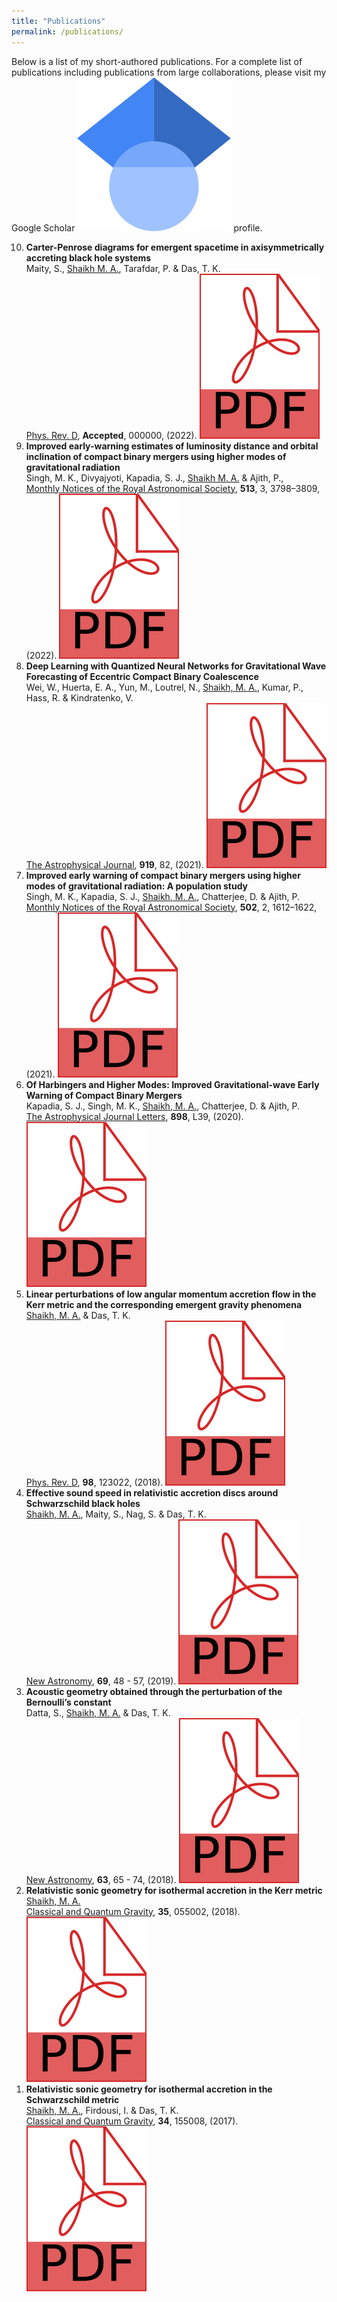 ```yaml
---
title: "Publications"
permalink: /publications/
---
```

Below is a list of my short-authored publications. For a complete list of publications including publications from large collaborations, please visit my Google Scholar <a href="https://scholar.google.com/citations?user=EcFhopXwEb0C&hl=en&oi=sra"><img class="svg-icon" src="/assets/google_scholar_icon.svg"></a> profile.

<ol reversed>
	<li><b>Carter-Penrose diagrams for emergent spacetime in axisymmetrically accreting black hole systems</b><br>
  Maity, S., <u>Shaikh M. A.</u>, Tarafdar, P. & Das, T. K.<br>
  <a href="https://journals.aps.org/prd/accepted/6a071Q0dF6310e3391c4857600be1cb84620086cd">Phys. Rev. D</a>, <b>Accepted</b>, 000000, (2022). <a href="https://arxiv.org/pdf/2106.07598.pdf"><img class="svg-icon" src="/assets/pdf.svg"></a>
	</li>
	<li><b>Improved early-warning estimates of luminosity distance and orbital inclination of compact binary mergers using higher modes of gravitational radiation</b><br>
  Singh, M. K., Divyajyoti, Kapadia, S. J., <u>Shaikh M. A.</u> & Ajith, P.,<br>
  <a href="https://doi.org/10.1093/mnras/stac852">Monthly Notices of the Royal Astronomical Society</a>, <b>513</b>, 3, 3798–3809, (2022). <a href="https://arxiv.org/pdf/2202.05802.pdf"><img class="svg-icon" src="/assets/pdf.svg"></a>
	</li>
	<li> <b> Deep Learning with Quantized Neural Networks for Gravitational Wave Forecasting of Eccentric Compact Binary Coalescence</b><br>
	Wei, W., Huerta, E. A., Yun, M., Loutrel, N.,  <u>Shaikh, M. A.</u>, Kumar, P., Hass, R. & Kindratenko, V.<br>
	<a href="https://iopscience.iop.org/article/10.3847/1538-4357/ac1121">The Astrophysical Journal</a>, <b>919</b>, 82, (2021). <a href="https://arxiv.org/pdf/2012.03963.pdf"><img class="svg-icon" src="/assets/pdf.svg"></a>
	</li>
	<li> <b> Improved early warning of compact binary mergers using higher modes of gravitational radiation: A population study</b><br>
     Singh, M. K., Kapadia, S. J., <u>Shaikh, M. A.</u>, Chatterjee, D. & Ajith, P.  <br>
	<a href="https://doi.org/10.1093/mnras/stab125">Monthly Notices of the Royal Astronomical Society</a>, <b>502</b>, 2, 1612–1622, (2021). <a href="https://arxiv.org/pdf/2010.12407.pdf"><img class="svg-icon" src="/assets/pdf.svg"></a>
	 </li>
	<li> <b> Of Harbingers and Higher Modes: Improved Gravitational-wave Early Warning of Compact Binary Mergers</b><br>
     Kapadia, S. J., Singh, M. K., <u>Shaikh, M. A.</u>, Chatterjee, D. & Ajith, P.<br>
     <a href="https://doi.org/10.3847%2F2041-8213%2Faba42d">The Astrophysical Journal Letters</a>, <b>898</b>, L39, (2020). <a href="https://arxiv.org/pdf/2005.08830.pdf"><img class="svg-icon" src="/assets/pdf.svg"></a>
	 </li>
	<li> <b>Linear perturbations of low angular momentum accretion flow in the Kerr metric and the corresponding emergent gravity phenomena</b><br>
     <u>Shaikh, M. A.</u> & Das, T. K.<br>
     <a href="https://link.aps.org/doi/10.1103/PhysRevD.98.123022">Phys. Rev. D</a>, <b>98</b>, 123022, (2018). <a href="https://arxiv.org/pdf/1803.09896.pdf"><img class="svg-icon" src="/assets/pdf.svg"></a>
	</li>
	<li> <b>Effective sound speed in relativistic accretion discs around Schwarzschild black holes</b><br>
     <u>Shaikh, M. A.</u>, Maity, S., Nag, S. & Das, T. K.<br>
 <a href="http://www.sciencedirect.com/science/article/pii/S1384107618302896">New Astronomy</a>, <b>69</b>, 48 - 57, (2019). <a href="https://arxiv.org/pdf/1806.04084.pdf"><img class="svg-icon" src="/assets/pdf.svg"></a>
	</li>
	<li> <b>Acoustic geometry obtained through the perturbation of the Bernoulli’s constant</b><br>
     Datta, S., <u>Shaikh, M. A.</u> & Das, T. K.<br>
 <a href="http://www.sciencedirect.com/science/article/pii/S1384107617301847">New Astronomy</a>, <b>63</b>, 65 - 74, (2018). <a href="https://arxiv.org/pdf/1612.07954.pdf"><img class="svg-icon" src="/assets/pdf.svg"></a>
	</li>
	<li> <b>Relativistic sonic geometry for isothermal accretion in the Kerr metric</b><br>
     <u>Shaikh, M. A.</u><br>
 <a href="https://doi.org/10.1088%2F1361-6382%2Faaa5cd">Classical and Quantum Gravity</a>, <b>35</b>, 055002, (2018). <a href="https://arxiv.org/pdf/1705.04918.pdf"><img class="svg-icon" src="/assets/pdf.svg"></a>
	</li>
	<li> <b>Relativistic sonic geometry for isothermal accretion in the Schwarzschild metric</b><br>
     <u>Shaikh, M. A.</u>, Firdousi, I. & Das, T. K.<br>
     <a href="https://doi.org/10.1088%2F1361-6382%2Faa7b19">Classical and Quantum Gravity</a>, <b>34</b>, 155008, (2017). <a href="https://arxiv.org/pdf/1612.07963.pdf"><img class="svg-icon" src="/assets/pdf.svg"></a>
	</li>
</ol>
